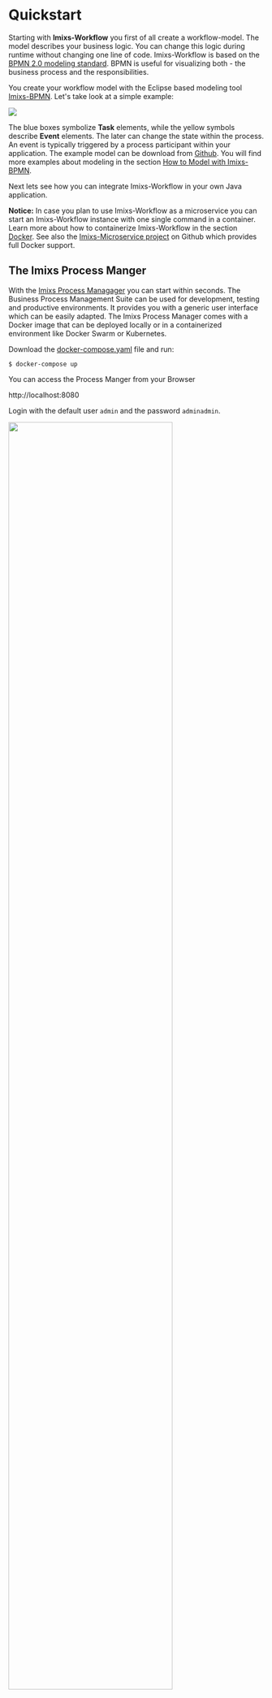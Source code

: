 # Quickstart

Starting with **Imixs-Workflow** you first of all create a workflow-model. The model describes your business logic. You can change this  logic during runtime without changing one line of code.
Imixs-Workflow is based on the [BPMN 2.0 modeling standard](http://www.bpmn.org/). BPMN is useful for visualizing both - the business process and the responsibilities. 

You create your workflow model with the Eclipse based modeling tool [Imixs-BPMN](./modelling/). Let's take look at a simple example:

<img src="./images/modelling/order-01.png" />

The blue boxes symbolize **Task** elements, while the yellow symbols describe **Event** elements. The later can change the state within the process.
An event is typically triggered by a process participant within your application. The example model can be download from [Github](https://github.com/imixs/imixs-workflow/tree/master/src/site/resources/bpmn). You will find more examples about modeling in the section [How to Model with Imixs-BPMN](./modelling/howto.html).

Next lets see how you can integrate Imixs-Workflow in your own Java application. 

**Notice:** In case you plan to use Imixs-Workflow as a microservice you can start an Imixs-Workflow instance with one single command in a container. Learn more about how to containerize Imixs-Workflow in the section [Docker](docker.html). See also the [Imixs-Microservice project](https://github.com/imixs/imixs-microservice) on Github which provides full Docker support.

## The Imixs Process Manger

With the [Imixs Process Managager](https://github.com/imixs/imixs-process-manager) you can start within seconds. The Business Process Management Suite can be used for development, testing and productive environments. It provides you with a generic user interface which can be easily adapted. The Imixs Process Manager comes with a Docker image that can be deployed locally or in a containerized environment like Docker Swarm or Kubernetes. 

Download the [docker-compose.yaml](https://raw.githubusercontent.com/imixs/imixs-process-manager/master/docker-compose.yaml) file and run:

	$ docker-compose up

You can access the Process Manger from your Browser

http://localhost:8080

Login with the default user `admin` and the password `adminadmin`. 

<img class="screenshot" src="./images/process-manager-002.png" width="80%" />

Find more about the Imixs Process Manager on [GitHub](https://github.com/imixs/imixs-process-manager).

## How to Integrate Imixs-Workflow into you Business Application

The Imixs-Workflow engine is based on Jakarta EE and so it can be integrated easily into a business application by just adding the maven depdencies:

		<dependency>
			<groupId>org.imixs.workflow</groupId>
			<artifactId>imixs-workflow-engine</artifactId>
			<version>${org.imixs.workflow.version}</version>
		</dependency>
		<dependency>
			<groupId>org.imixs.workflow</groupId>
			<artifactId>imixs-workflow-jax-rs</artifactId>
			<version>${org.imixs.workflow.version}</version>
		</dependency>
		<dependency>
			<groupId>org.imixs.workflow</groupId>
			<artifactId>imixs-workflow-index-lucene</artifactId>
			<version>${org.imixs.workflow.version}</version>
		</dependency>


From you code you can access the Imixs-Workflow engine by injection.

Let's see what this looks like in your Java code:

```java
@Inject
private WorkflowService workflowService;

ItemCollection workitem=new ItemCollection().model("1.0.0").task(1000).event(10);
// assign some business data...
workitem.setItemValue("_customer","M. Melman");
workitem.setItemValue("_ordernumber",20051234);
// process the workitem
workitem = workflowService.processWorkItem(workitem);
```

1. You inject the Workflow Engine with the annotation @Inject. 
2. Next you create a new business object and assign it to your model. 
3. You also can add your own business data. 
4. Finally you 'process' your object. 

From now on the newly created **Process Instance** is under the control of your business model. 
After you have created a new process instance you can use the _UniqueID_ to access the instance later: 
   
```java
String uniqueID=workitem.getUnqiueID();
....
// load the instance
ItemCollection workitem=workflowService.getWorkItem(unqiueID);
....
```

Depending on the design of your workflow model a process instance can be assigned to a team or a single process participant. E.g. the method _getWorkListByOwner_ can be used to select all process instances belonging to
a specified participant:

```java
List<ItemCollection> result=workflowService.getWorkListByOwner("melman", "workitem", 30, 0,null,false);  
```

See the documentation of the [WorkflowService](engine/workflowservice.html) for more details. 


## What's Next...

Continue reading more about:

 * [How to Model with Imixs-BPMN](./modelling/howto.html)
 * [How to Manage your Business Data](./quickstart/workitem.html)
 * [Why You Should Use Imixs-Workflow](./quickstart/why.html)
 * [What Means Human Centric Workflow?](./quickstart/human.html)
 * [Imixs-BPMN - The Modeler User Guide](./modelling/index.html)
 * [The Imixs-Workflow Plugin API](./engine/plugins/index.html)
 * [The Imixs-Workflow Rest API](./restapi/index.html)
 
